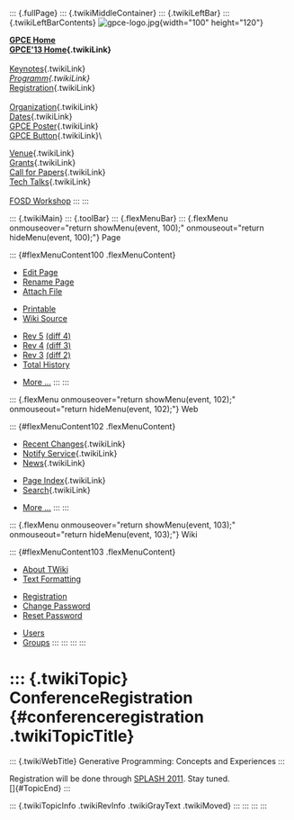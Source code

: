 ::: {.fullPage}
::: {.twikiMiddleContainer}
::: {.twikiLeftBar}
::: {.twikiLeftBarContents}
![gpce-logo.jpg](../pub/GPCE13/WebLeftBar/gpce-logo.jpg){width="100"
height="120"}

**[GPCE Home](http://program-transformation.org/Gpce)**\
**[GPCE\'13 Home](WebHome){.twikiLink}**\
\
[Keynotes](KeynoteSpeakers){.twikiLink}\
*[Programm](ConferenceProgram){.twikiLink}*\
[Registration](GpceRegistration){.twikiLink}\
\
[Organization](ConferenceOrganization){.twikiLink}\
[Dates](ImportantDates){.twikiLink}\
[GPCE Poster](Poster){.twikiLink}\
[GPCE Button](Banner){.twikiLink}\

[Venue](ConferenceVenue){.twikiLink}\
[Grants](Grants){.twikiLink}\
[Call for Papers](CallForPapers){.twikiLink}\
[Tech Talks](CallForTechTalks){.twikiLink}\
\
[FOSD Workshop](http://fosd.net/2013)
:::
:::

::: {.twikiMain}
::: {.toolBar}
::: {.flexMenuBar}
::: {.flexMenu onmouseover="return showMenu(event, 100);" onmouseout="return hideMenu(event, 100);"}
Page

::: {#flexMenuContent100 .flexMenuContent}
-   [Edit
    Page](http://www.program-transformation.org/edit/GPCE13/ConferenceRegistration?t=1536828845)
-   [Rename
    Page](http://www.program-transformation.org/rename/GPCE13/ConferenceRegistration)
-   [Attach
    File](http://www.program-transformation.org/attach/GPCE13/ConferenceRegistration)

<!-- -->

-   [Printable](http://www.program-transformation.org/view/GPCE13/ConferenceRegistration?skin=print.pattern)
-   [Wiki
    Source](http://www.program-transformation.org/view/GPCE13/ConferenceRegistration?skin=text&raw=on&contenttype=text/plain)

<!-- -->

-   [Rev
    5](http://www.program-transformation.org/view/GPCE13/ConferenceRegistration?rev=1.5)
    [(diff 4)](http://www.program-transformation.org/rdiff/GPCE13/ConferenceRegistration?rev1=1.5&rev2=1.4)
-   [Rev
    4](http://www.program-transformation.org/view/GPCE13/ConferenceRegistration?rev=1.4)
    [(diff 3)](http://www.program-transformation.org/rdiff/GPCE13/ConferenceRegistration?rev1=1.4&rev2=1.3)
-   [Rev
    3](http://www.program-transformation.org/view/GPCE13/ConferenceRegistration?rev=1.3)
    [(diff 2)](http://www.program-transformation.org/rdiff/GPCE13/ConferenceRegistration?rev1=1.3&rev2=1.2)
-   [Total
    History](http://www.program-transformation.org/rdiff/GPCE13/ConferenceRegistration)

<!-- -->

-   [More
    \...](http://www.program-transformation.org/oops/GPCE13/ConferenceRegistration?template=oopsmore&param1=1.5&param2=1.5)
:::
:::

::: {.flexMenu onmouseover="return showMenu(event, 102);" onmouseout="return hideMenu(event, 102);"}
Web

::: {#flexMenuContent102 .flexMenuContent}
-   [Recent Changes](WebChanges){.twikiLink}
-   [Notify Service](WebNotify){.twikiLink}
-   [News](WebNews){.twikiLink}

<!-- -->

-   [Page Index](WebIndex){.twikiLink}
-   [Search](WebSearch){.twikiLink}

<!-- -->

-   [More
    \...](http://www.program-transformation.org/oops/GPCE13/ConferenceRegistration?template=oopsmore&param1=1.5&param2=1.5)
:::
:::

::: {.flexMenu onmouseover="return showMenu(event, 103);" onmouseout="return hideMenu(event, 103);"}
Wiki

::: {#flexMenuContent103 .flexMenuContent}
-   [About
    TWiki](http://www.program-transformation.org/view/TWiki/WebHome)
-   [Text
    Formatting](http://www.program-transformation.org/view/TWiki/TextFormattingRules)

<!-- -->

-   [Registration](http://www.program-transformation.org/view/TWiki/TWikiRegistration)
-   [Change
    Password](http://www.program-transformation.org/view/TWiki/ChangePassword)
-   [Reset
    Password](http://www.program-transformation.org/view/TWiki/ResetPassword)

<!-- -->

-   [Users](http://www.program-transformation.org/view/Main/TWikiUsers)
-   [Groups](http://www.program-transformation.org/view/Main/TWikiGroups)
:::
:::
:::
:::

::: {.twikiTopic}
ConferenceRegistration {#conferenceregistration .twikiTopicTitle}
======================

::: {.twikiWebTitle}
Generative Programming: Concepts and Experiences
:::

Registration will be done through [SPLASH
2011](http://splashcon.org/2011/). Stay tuned.\
[]{#TopicEnd}
:::

::: {.twikiTopicInfo .twikiRevInfo .twikiGrayText .twikiMoved}
:::
:::
:::
:::
